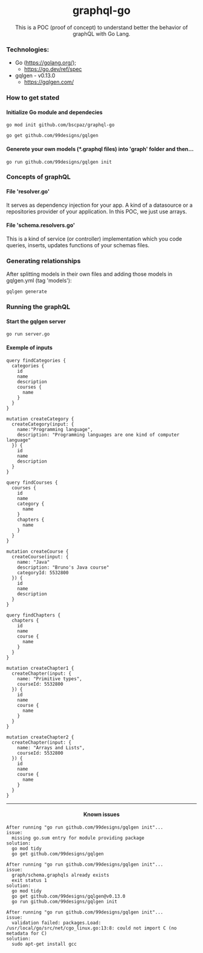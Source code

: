 <h1 align="center">graphql-go</h1>
<p align="center">This is a POC (proof of concept) to understand better the behavior of graphQL with Go Lang.</p>


### Technologies:

* Go (https://golang.org/);
  * https://go.dev/ref/spec
* gqlgen - v0.13.0
  * https://gqlgen.com/

### How to get stated
#### Initialize Go module and dependecies
```console
go mod init github.com/bscpaz/graphql-go
```
```console
go get github.com/99designs/gqlgen
```
#### Generete your own models (*.graphql files) into 'graph' folder and then...
```console
go run github.com/99designs/gqlgen init
```

### Concepts of graphQL

#### File 'resolver.go'
It serves as dependency injection for your app. A kind of a datasource or a repositories provider of your application.
In this POC, we just use arrays.

#### File 'schema.resolvers.go'
This is a kind of service (or controller) implementation which you code queries, inserts, updates functions of your schemas files.

### Generating relationships
After splitting models in their own files and adding those models in gqlgen.yml (tag 'models'):
```console
gqlgen generate
```

### Running the graphQL

#### Start the gqlgen server
```console
go run server.go
```

#### Exemple of inputs

```console
query findCategories {
  categories {
    id
    name
    description
    courses {
      name
    }
  }  
}
```

```console
mutation createCategory {
  createCategory(input: {
    name:"Programming language",
    description: "Programming languages are one kind of computer language"
  }) {
    id
    name
    description
  }
}
```

```console
query findCourses {
  courses {
    id
    name
    category {
      name
    }
    chapters {
      name
    }
  }
}
```
```console
mutation createCourse {
  createCourse(input: {
    name: "Java"
    description: "Bruno's Java course"
    categoryId: 5532800
  }) {
    id
    name
    description
  }
}
```

```console
query findChapters {
  chapters {
    id
    name
    course {
      name
    }
  }
}
```

```console
mutation createChapter1 {
  createChapter(input: {
    name: "Primitive types",
    courseId: 5532800
  }) {
    id
    name
    course {
      name
    }
  }
}

mutation createChapter2 {
  createChapter(input: {
    name: "Arrays and Lists",
    courseId: 5532800
  }) {
    id
    name
    course {
      name
    }
  }
}
```
<hr>
<h4 align="center">Known issues</h4>

```console
After running "go run github.com/99designs/gqlgen init"...
issue:
  missing go.sum entry for module providing package
solution:
  go mod tidy
  go get github.com/99designs/gqlgen
```

```console
After running "go run github.com/99designs/gqlgen init"...
issue:
  graph/schema.graphqls already exists
  exit status 1
solution:
  go mod tidy
  go get github.com/99designs/gqlgen@v0.13.0
  go run github.com/99designs/gqlgen init
```

```console
After running "go run github.com/99designs/gqlgen init"...
issue:
  validation failed: packages.Load: /usr/local/go/src/net/cgo_linux.go:13:8: could not import C (no metadata for C)
solution:
  sudo apt-get install gcc
```
